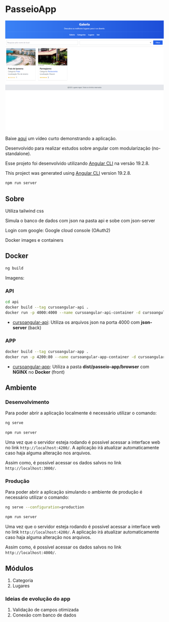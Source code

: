 # PasseioApp

![Home](./public/home.png)

Baixe [aqui](./public/demo.mp4) um vídeo curto demonstrando a aplicação.

Desenvolvido para realizar estudos sobre angular com modularização (no-standalone).

Esse projeto foi desenvolvido utilizando [Angular CLI](https://github.com/angular/angular-cli) na versão 19.2.8.

This project was generated using [Angular CLI](https://github.com/angular/angular-cli) version 19.2.8.

```bash
npm run server
```

## Sobre

Utiliza tailwind css

Simula o banco de dados com json na pasta api e sobe com json-server

Login com google: Google cloud console (OAuth2)

Docker images e containers

## Docker

```bash
ng build
```

Imagens:

### API

```bash
cd api
docker build --tag cursoangular-api .
docker run -p 4000:4000 --name cursoangular-api-container -d cursoangular-api
```

- [cursoangular-api](./api/Dockerfile): Utiliza os arquivos json na porta 4000 com **json-server** (back)

### APP

```bash
docker build --tag cursoangular-app .
docker run -p 4200:80 --name cursoangular-app-container -d cursoangular-app
```

- [cursoangular-app](./Dockerfile): Utiliza a pasta **dist/passeio-app/browser** com **NGINX** no **Docker** (front)

## Ambiente 

### Desenvolvimento

Para poder abrir a aplicação localmente é necessário utilizar o comando: 

```bash
ng serve
```

```bash
npm run server
```

Uma vez que o servidor esteja rodando é possível acessar a interface web no link `http://localhost:4200/`. A aplicação irá atualizar automaticamente caso haja alguma alteração nos arquivos.

Assim como, é possível acessar os dados salvos no link `http://localhost:3000/`.

### Produção

Para poder abrir a aplicação simulando o ambiente de produção é necessário utilizar o comando: 

```bash
ng serve --configuration=production
```

```bash
npm run server
```

Uma vez que o servidor esteja rodando é possível acessar a interface web no link `http://localhost:4200/`. A aplicação irá atualizar automaticamente caso haja alguma alteração nos arquivos.

Assim como, é possível acessar os dados salvos no link `http://localhost:4000/`.

## Módulos

1. Categoria
2. Lugares

### Ideias de evolução do app

1. Validação de campos otimizada
2. Conexão com banco de dados

